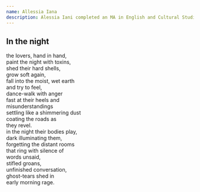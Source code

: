 ```yaml
---
name: Allessia Iana
description: Alessia Iani completed an MA in English and Cultural Studies at McMaster University in 2013. She is pursuing a career in marketing and digital media communications and currently resides in Ottawa.
---
```


<div class="poem">
  <h2>In the night</h2>
  <p>
    the lovers, hand in hand,<br>
    paint the night with toxins,<br>
    shed their hard shells,<br>
    grow soft again,<br>
    fall into the moist, wet earth<br>
    and try to feel,<br>
    dance-walk with anger<br>
    fast at their heels and<br>
    misunderstandings<br>
    settling like a shimmering dust<br>
    coating the roads as<br>
    they revel.<br>
    in the night their bodies play,<br>
    dark illuminating them,<br>
    forgetting the distant rooms<br>
    that ring with silence of<br>
    words unsaid,<br>
    stifled groans,<br>
    unfinished conversation,<br>
    ghost-tears shed in<br>
    early morning rage.<br>
  </p>
</div>
